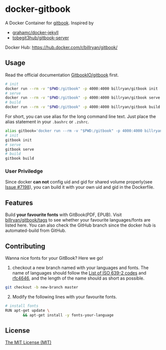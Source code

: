 # docker-gitbook

A Docker Container for [gitbook](https://github.com/GitbookIO/gitbook). Inspired by 

- [grahamc/docker-jekyll](https://github.com/grahamc/docker-jekyll)
- [tobegit3hub/gitbook-server](https://github.com/tobegit3hub/gitbook-server)

Docker Hub: <https://hub.docker.com/r/billryan/gitbook/>

## Usage

Read the official documentation [GitbookIO/gitbook](https://github.com/GitbookIO/gitbook#how-to-use-it) first.

```bash
# init
docker run --rm -v "$PWD:/gitbook" -p 4000:4000 billryan/gitbook init
# serve
docker run --rm -v "$PWD:/gitbook" -p 4000:4000 billryan/gitbook serve
# build
docker run --rm -v "$PWD:/gitbook" -p 4000:4000 billryan/gitbook build
```

For short, you can use alias for the long command line text. Just place the alias statement in your `.bashrc` or `.zshrc`.

```bash
alias gitbook='docker run --rm -v "$PWD:/gitbook" -p 4000:4000 billryan/gitbook'
# init
gitbook init
# serve
gitbook serve
# build
gitbook build
```

### User Priviledge

Since docker **can not** config uid and gid for shared volume properly(see [Issue #7198](https://github.com/docker/docker/issues/7198)), you can build it with your own uid and gid in the Dockerfile.

## Features

Build **your favourite fonts** with GitBook(PDF, EPUB). Visit [billryan/gitbook/tags](https://hub.docker.com/r/billryan/gitbook/tags/) to see whether your favourite languages/fonts are listed here. You can also check the GitHub branch since the docker hub is automated-build from GitHub.

## Contributing

Wanna nice fonts for your GitBook? Here we go!

1. checkout a new branch named with your languages and fonts. The name of languages should follow the [List of ISO 639-2 codes](https://en.wikipedia.org/wiki/List_of_ISO_639-2_codes) and [rfc4646](http://www.ietf.org/rfc/rfc4646.txt), and the length of the name should as short as possible.
```bash
git checkout -b new-branch master
```
2. Modify the following lines with your favourite fonts.
```bash
# install fonts
RUN apt-get update \
        && apt-get install -y fonts-your-language
```

## License

[The MIT License (MIT)](https://opensource.org/licenses/MIT)
